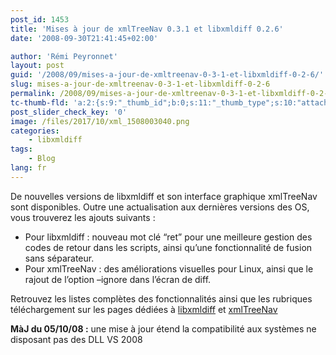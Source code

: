 ```yaml
---
post_id: 1453
title: 'Mises à jour de xmlTreeNav 0.3.1 et libxmldiff 0.2.6'
date: '2008-09-30T21:41:45+02:00'

author: 'Rémi Peyronnet'
layout: post
guid: '/2008/09/mises-a-jour-de-xmltreenav-0-3-1-et-libxmldiff-0-2-6/'
slug: mises-a-jour-de-xmltreenav-0-3-1-et-libxmldiff-0-2-6
permalink: /2008/09/mises-a-jour-de-xmltreenav-0-3-1-et-libxmldiff-0-2-6/
tc-thumb-fld: 'a:2:{s:9:"_thumb_id";b:0;s:11:"_thumb_type";s:10:"attachment";}'
post_slider_check_key: '0'
image: /files/2017/10/xml_1508003040.png
categories:
    - libxmldiff
tags:
    - Blog
lang: fr
---
```


De nouvelles versions de libxmldiff et son interface graphique xmlTreeNav sont disponibles. Outre une actualisation aux dernières versions des OS, vous trouverez les ajouts suivants :

- Pour libxmldiff : nouveau mot clé “ret” pour une meilleure gestion des codes de retour dans les scripts, ainsi qu’une fonctionnalité de fusion sans séparateur.
- Pour xmlTreeNav : des améliorations visuelles pour Linux, ainsi que le rajout de l’option –ignore dans l’écran de diff.

Retrouvez les listes complètes des fonctionnalités ainsi que les rubriques téléchargement sur les pages dédiées à [libxmldiff](/libxmldiff/) et [xmlTreeNav](/xmltreenav/)

**MàJ du 05/10/08 :** une mise à jour étend la compatibilité aux systèmes ne disposant pas des DLL VS 2008